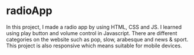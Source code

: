 # radioApp
In this project, I made a radio app by using HTML, CSS and JS.  I learned using play button and volume control in Javascript. There are different categories on the website such as pop, slow,  arabesque and news &amp; sport. This project is also responsive which means suitable for mobile devices.
